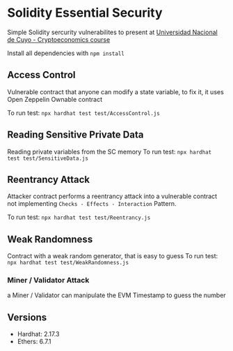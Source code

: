 # Solidity Essential Security 
Simple Solidity sercurity vulnerabilites to present at [Universidad Nacional de Cuyo - Cryptoeconomics course](https://fce.uncuyo.edu.ar/cursos/item/diplomado-en-criptoeconomia)

Install all dependencies with `npm install`
## Access Control
Vulnerable contract that anyone can modify a state variable, to fix it, it uses Open Zeppelin Ownable contract

To run test:
`npx hardhat test test/AccessControl.js`

## Reading Sensitive Private Data
Reading private variables from the SC memory
To run test:
`npx hardhat test test/SensitiveData.js`

## Reentrancy Attack
Attacker contract performs a reentrancy attack into a vulnerable contract not implementing `Checks - Effects - Interaction` Pattern.

To run test:
`npx hardhat test test/Reentrancy.js`

## Weak Randomness
Contract with a weak random generator, that is easy to guess
To run test:
`npx hardhat test test/WeakRandomness.js`
### Miner / Validator Attack
a Miner / Validator can manipulate the EVM Timestamp to guess the number
## Versions
- Hardhat: 2.17.3
- Ethers: 6.7.1